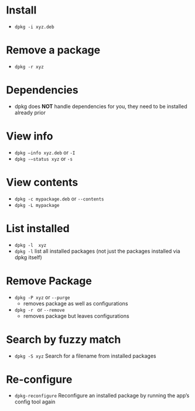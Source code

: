 # Install
- `dpkg -i xyz.deb`

# Remove a package
- `dpkg -r xyz`

# Dependencies
- dpkg does **NOT** handle dependencies for you, they need to be installed already prior

# View info
- `dpkg —info xyz.deb` or `-I`
- `dpkg -—status xyz` or `-s`

# View contents
* `dpkg -c mypackage.deb` or `--contents`
* `dpkg -L mypackage`

# List installed
- `dpkg -l  xyz`
- `dpkg -l` list all installed packages (not just the packages installed via dpkg itself)

# Remove Package
- `dpkg -P xyz` or `--purge`
  * removes package as well as configurations
- `dpkg -r ` or `--remove`
  * removes package but leaves configurations

# Search by fuzzy match
- `dpkg -S xyz`  Search for a filename from installed packages

# Re-configure
- `dpkg-reconfigure` Reconfigure an installed package by running the app’s config tool again
